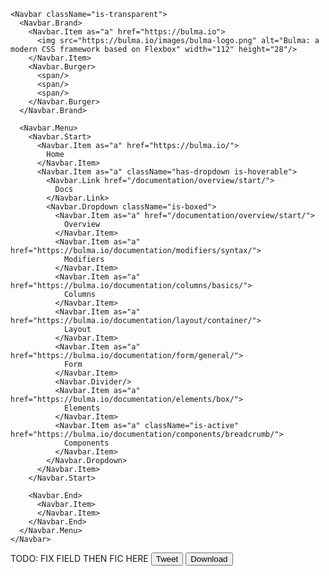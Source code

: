 ```react
<Navbar className="is-transparent">
  <Navbar.Brand>
    <Navbar.Item as="a" href="https://bulma.io">
      <img src="https://bulma.io/images/bulma-logo.png" alt="Bulma: a modern CSS framework based on Flexbox" width="112" height="28"/>
    </Navbar.Item>
    <Navbar.Burger>
      <span/>
      <span/>
      <span/>
    </Navbar.Burger>
  </Navbar.Brand>

  <Navbar.Menu>
    <Navbar.Start>
      <Navbar.Item as="a" href="https://bulma.io/">
        Home
      </Navbar.Item>
      <Navbar.Item as="a" className="has-dropdown is-hoverable">
        <Navbar.Link href="/documentation/overview/start/">
          Docs
        </Navbar.Link>
        <Navbar.Dropdown className="is-boxed">
          <Navbar.Item as="a" href="/documentation/overview/start/">
            Overview
          </Navbar.Item>
          <Navbar.Item as="a" href="https://bulma.io/documentation/modifiers/syntax/">
            Modifiers
          </Navbar.Item>
          <Navbar.Item as="a" href="https://bulma.io/documentation/columns/basics/">
            Columns
          </Navbar.Item>
          <Navbar.Item as="a" href="https://bulma.io/documentation/layout/container/">
            Layout
          </Navbar.Item>
          <Navbar.Item as="a" href="https://bulma.io/documentation/form/general/">
            Form
          </Navbar.Item>
          <Navbar.Divider/>
          <Navbar.Item as="a" href="https://bulma.io/documentation/elements/box/">
            Elements
          </Navbar.Item>
          <Navbar.Item as="a" className="is-active" href="https://bulma.io/documentation/components/breadcrumb/">
            Components
          </Navbar.Item>
        </Navbar.Dropdown>
      </Navbar.Item>
    </Navbar.Start>

    <Navbar.End>
      <Navbar.Item>
      </Navbar.Item>
    </Navbar.End>
  </Navbar.Menu>
</Navbar>
```
TODO: FIX FIELD THEN FIC HERE
        <Field className="is-grouped">
          <Control>
            <Button>
              <Icon>
                <i className="fa fa-twitter"></i>
              </Icon>
              <span>
                Tweet
              </span>
            </Button>
          </Control>
          <Control>
            <Button className="is-primary">
              <Icon>
                <i className="fa fa-download"></i>
              </Icon>
              <span>Download</span>
            </Button>
          </Control>
        </Field>